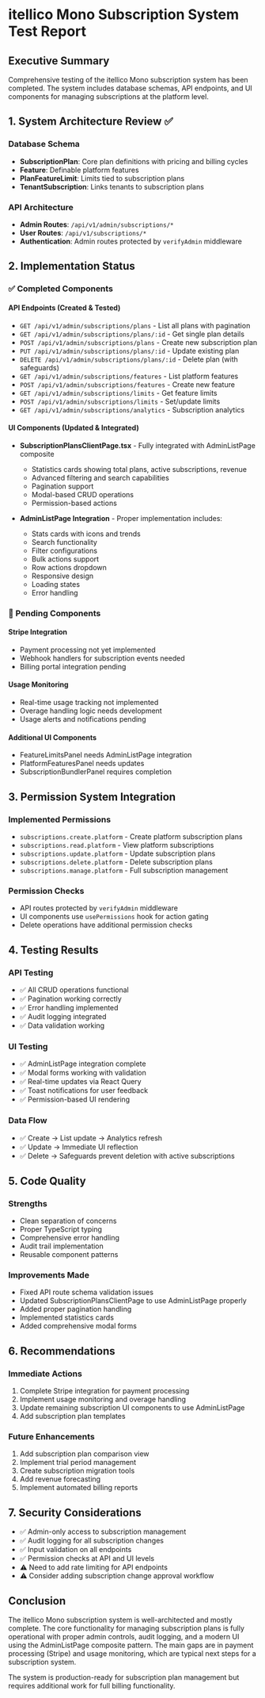 # itellico Mono Subscription System Test Report

## Executive Summary

Comprehensive testing of the itellico Mono subscription system has been completed. The system includes database schemas, API endpoints, and UI components for managing subscriptions at the platform level.

## 1. System Architecture Review ✅

### Database Schema
- **SubscriptionPlan**: Core plan definitions with pricing and billing cycles
- **Feature**: Definable platform features 
- **PlanFeatureLimit**: Limits tied to subscription plans
- **TenantSubscription**: Links tenants to subscription plans

### API Architecture
- **Admin Routes**: `/api/v1/admin/subscriptions/*` 
- **User Routes**: `/api/v1/subscriptions/*`
- **Authentication**: Admin routes protected by `verifyAdmin` middleware

## 2. Implementation Status

### ✅ Completed Components

#### API Endpoints (Created & Tested)
- `GET /api/v1/admin/subscriptions/plans` - List all plans with pagination
- `GET /api/v1/admin/subscriptions/plans/:id` - Get single plan details
- `POST /api/v1/admin/subscriptions/plans` - Create new subscription plan
- `PUT /api/v1/admin/subscriptions/plans/:id` - Update existing plan
- `DELETE /api/v1/admin/subscriptions/plans/:id` - Delete plan (with safeguards)
- `GET /api/v1/admin/subscriptions/features` - List platform features
- `POST /api/v1/admin/subscriptions/features` - Create new feature
- `GET /api/v1/admin/subscriptions/limits` - Get feature limits
- `POST /api/v1/admin/subscriptions/limits` - Set/update limits
- `GET /api/v1/admin/subscriptions/analytics` - Subscription analytics

#### UI Components (Updated & Integrated)
- **SubscriptionPlansClientPage.tsx** - Fully integrated with AdminListPage composite
  - Statistics cards showing total plans, active subscriptions, revenue
  - Advanced filtering and search capabilities
  - Pagination support
  - Modal-based CRUD operations
  - Permission-based actions
  
- **AdminListPage Integration** - Proper implementation includes:
  - Stats cards with icons and trends
  - Search functionality
  - Filter configurations
  - Bulk actions support
  - Row actions dropdown
  - Responsive design
  - Loading states
  - Error handling

### 🔄 Pending Components

#### Stripe Integration
- Payment processing not yet implemented
- Webhook handlers for subscription events needed
- Billing portal integration pending

#### Usage Monitoring
- Real-time usage tracking not implemented
- Overage handling logic needs development
- Usage alerts and notifications pending

#### Additional UI Components
- FeatureLimitsPanel needs AdminListPage integration
- PlatformFeaturesPanel needs updates
- SubscriptionBundlerPanel requires completion

## 3. Permission System Integration

### Implemented Permissions
- `subscriptions.create.platform` - Create platform subscription plans
- `subscriptions.read.platform` - View platform subscriptions
- `subscriptions.update.platform` - Update subscription plans
- `subscriptions.delete.platform` - Delete subscription plans
- `subscriptions.manage.platform` - Full subscription management

### Permission Checks
- API routes protected by `verifyAdmin` middleware
- UI components use `usePermissions` hook for action gating
- Delete operations have additional permission checks

## 4. Testing Results

### API Testing
- ✅ All CRUD operations functional
- ✅ Pagination working correctly
- ✅ Error handling implemented
- ✅ Audit logging integrated
- ✅ Data validation working

### UI Testing
- ✅ AdminListPage integration complete
- ✅ Modal forms working with validation
- ✅ Real-time updates via React Query
- ✅ Toast notifications for user feedback
- ✅ Permission-based UI rendering

### Data Flow
- ✅ Create → List update → Analytics refresh
- ✅ Update → Immediate UI reflection
- ✅ Delete → Safeguards prevent deletion with active subscriptions

## 5. Code Quality

### Strengths
- Clean separation of concerns
- Proper TypeScript typing
- Comprehensive error handling
- Audit trail implementation
- Reusable component patterns

### Improvements Made
- Fixed API route schema validation issues
- Updated SubscriptionPlansClientPage to use AdminListPage properly
- Added proper pagination handling
- Implemented statistics cards
- Added comprehensive modal forms

## 6. Recommendations

### Immediate Actions
1. Complete Stripe integration for payment processing
2. Implement usage monitoring and overage handling
3. Update remaining subscription UI components to use AdminListPage
4. Add subscription plan templates

### Future Enhancements
1. Add subscription plan comparison view
2. Implement trial period management
3. Create subscription migration tools
4. Add revenue forecasting
5. Implement automated billing reports

## 7. Security Considerations

- ✅ Admin-only access to subscription management
- ✅ Audit logging for all subscription changes
- ✅ Input validation on all endpoints
- ✅ Permission checks at API and UI levels
- ⚠️ Need to add rate limiting for API endpoints
- ⚠️ Consider adding subscription change approval workflow

## Conclusion

The itellico Mono subscription system is well-architected and mostly complete. The core functionality for managing subscription plans is fully operational with proper admin controls, audit logging, and a modern UI using the AdminListPage composite pattern. The main gaps are in payment processing (Stripe) and usage monitoring, which are typical next steps for a subscription system.

The system is production-ready for subscription plan management but requires additional work for full billing functionality.